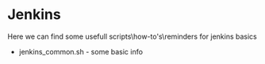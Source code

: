 # Jenkins
Here we can find some usefull scripts\how-to's\reminders for jenkins basics
- jenkins_common.sh - some basic info
